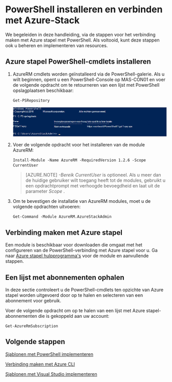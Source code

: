 <properties
    pageTitle="Verbinding maken met Azure stapel met PowerShell | Microsoft Azure"
    description="Informatie over het beheren van Azure stapel met PowerShell"
    services="azure-stack"
    documentationCenter=""
    authors="HeathL17"
    manager="byronr"
    editor=""/>

<tags
    ms.service="azure-stack"
    ms.workload="na"
    ms.tgt_pltfrm="na"
    ms.devlang="na"
    ms.topic="article"
    ms.date="10/19/2016"
    ms.author="helaw"/>

# <a name="install-powershell-and-connect-to-azure-stack"></a>PowerShell installeren en verbinden met Azure-Stack
We begeleiden in deze handleiding, via de stappen voor het verbinding maken met Azure stapel met PowerShell. Als voltooid, kunt deze stappen ook u beheren en implementeren van resources.

## <a name="install-azure-stack-powershell-cmdlets"></a>Azure stapel PowerShell-cmdlets installeren

1.  AzureRM cmdlets worden geïnstalleerd via de PowerShell-galerie. Als u wilt beginnen, opent u een PowerShell-Console op MAS-CON01 en voer de volgende opdracht om te retourneren van een lijst met PowerShell opslagplaatsen beschikbaar:

        Get-PSRepository

      ![Schermafbeelding resultaat van de actieve 4Get-PSRepository met PSGallery weergegeven](./media/azure-stack-connect-powershell/image1.png)

2.  Voer de volgende opdracht voor het installeren van de module AzureRM:

        Install-Module -Name AzureRM -RequiredVersion 1.2.6 -Scope CurrentUser

    >[AZURE.NOTE] *-Bereik CurrentUser* is optioneel. Als u meer dan de huidige gebruiker wilt toegang heeft tot de modules, gebruikt u een opdrachtprompt met verhoogde bevoegdheid en laat uit de parameter *Scope* .

3.  Om te bevestigen de installatie van AzureRM modules, moet u de volgende opdrachten uitvoeren:

        Get-Command -Module AzureRM.AzureStackAdmin

## <a name="connect-to-azure-stack"></a>Verbinding maken met Azure stapel
Een module is beschikbaar voor downloaden die omgaat met het configureren van de PowerShell-verbinding met Azure stapel voor u.  Ga naar [Azure stapel hulpprogramma's](http://aka.ms/ConnectToAzureStackPS) voor de module en aanvullende stappen. 

## <a name="retrieve-a-list-of-subscriptions"></a>Een lijst met abonnementen ophalen
In deze sectie controleert u de PowerShell-cmdlets ten opzichte van Azure stapel worden uitgevoerd door op te halen en selecteren van een abonnement voor gebruik.

Voer de volgende opdracht om op te halen van een lijst met Azure stapel-abonnementen die is gekoppeld aan uw account:

    Get-AzureRmSubscription


## <a name="next-steps"></a>Volgende stappen
[Sjablonen met PowerShell implementeren](azure-stack-deploy-template-powershell.md)

[Verbinding maken met Azure CLI](azure-stack-connect-cli.md)

[Sjablonen met Visual Studio implementeren](azure-stack-deploy-template-visual-studio.md)


